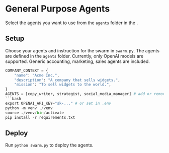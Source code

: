# General Purpose Agents
Select the agents you want to use from the `agents` folder in the .

## Setup
Choose your agents and instruction for the swarm in `swarm.py`.
The agents are defined in the `agents` folder.
Currently, only OpenAI models are supported.
Generic accounting, marketing, sales agents are included.
```python
COMPANY_CONTEXT = {
    "name": "Acme Inc.",
    "description": "A company that sells widgets.",
    "mission": "To sell widgets to the world.",
}
AGENTS = [copy_writer, strategist, social_media_manager] # add or remove agents as needed
```bash
export OPENAI_API_KEY="sk-..." # or set in .env
python -m venv ./venv
source ./venv/bin/activate
pip install -r requirements.txt
```

## Deploy
Run `python swarm.py` to deploy the agents.
